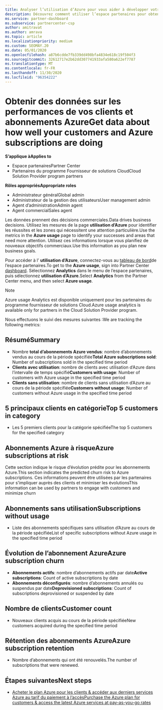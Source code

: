 ```yaml
---
title: Analyser l’utilisation d’Azure pour vous aider à développer votre activité
description: Découvrez comment utiliser l’espace partenaires pour obtenir des données sur l’utilisation des abonnements Azure de vos clients. Les données incluent les abonnements vendus, à risque et en cours d’utilisation.
ms.service: partner-dashboard
ms.subservice: partnercenter-csp
author: amitravat
ms.author: amrava
ms.topic: article
ms.localizationpriority: medium
ms.custom: SEOMAY.20
ms.date: 05/01/2020
ms.openlocfilehash: a87b6cdde7fb339dd498bfa4834e618c19f504f3
ms.sourcegitcommit: 32612717e2b62dd307741933afa580a622ef7787
ms.translationtype: MT
ms.contentlocale: fr-FR
ms.lasthandoff: 11/30/2020
ms.locfileid: "96354222"
---
```

# <a name="get-data-about-how-well-your-customers-and-azure-subscriptions-are-doing"></a><span data-ttu-id="6c8e8-104">Obtenir des données sur les performances de vos clients et abonnements Azure</span><span class="sxs-lookup"><span data-stu-id="6c8e8-104">Get data about how well your customers and Azure subscriptions are doing</span></span>

<span data-ttu-id="6c8e8-105">**S’applique à**</span><span class="sxs-lookup"><span data-stu-id="6c8e8-105">**Applies to**</span></span>

- <span data-ttu-id="6c8e8-106">Espace partenaires</span><span class="sxs-lookup"><span data-stu-id="6c8e8-106">Partner Center</span></span>
- <span data-ttu-id="6c8e8-107">Partenaires du programme Fournisseur de solutions Cloud</span><span class="sxs-lookup"><span data-stu-id="6c8e8-107">Cloud Solution Provider program partners</span></span>

<span data-ttu-id="6c8e8-108">**Rôles appropriés**</span><span class="sxs-lookup"><span data-stu-id="6c8e8-108">**Appropriate roles**</span></span>

- <span data-ttu-id="6c8e8-109">Administrateur général</span><span class="sxs-lookup"><span data-stu-id="6c8e8-109">Global admin</span></span>
- <span data-ttu-id="6c8e8-110">Administrateur de la gestion des utilisateurs</span><span class="sxs-lookup"><span data-stu-id="6c8e8-110">User management admin</span></span>
- <span data-ttu-id="6c8e8-111">Agent d’administration</span><span class="sxs-lookup"><span data-stu-id="6c8e8-111">Admin agent</span></span>
- <span data-ttu-id="6c8e8-112">Agent commercial</span><span class="sxs-lookup"><span data-stu-id="6c8e8-112">Sales agent</span></span>

<span data-ttu-id="6c8e8-113">Les données prennent des décisions commerciales.</span><span class="sxs-lookup"><span data-stu-id="6c8e8-113">Data drives business decisions.</span></span> <span data-ttu-id="6c8e8-114">Utilisez les mesures de la page **utilisation d’Azure** pour identifier les réussites et les zones qui nécessitent une attention particulière.</span><span class="sxs-lookup"><span data-stu-id="6c8e8-114">Use the metrics in the **Azure usage** page to identify your successes and areas that need more attention.</span></span> <span data-ttu-id="6c8e8-115">Utilisez ces informations lorsque vous planifiez de nouveaux objectifs commerciaux.</span><span class="sxs-lookup"><span data-stu-id="6c8e8-115">Use this information as you plan new business goals.</span></span>

<span data-ttu-id="6c8e8-116">Pour accéder à l' **utilisation d’Azure**, connectez-vous au [tableau de bord](https://partner.microsoft.com/dashboard)de l’espace partenaires.</span><span class="sxs-lookup"><span data-stu-id="6c8e8-116">To get to the **Azure usage**, sign into Partner Center [dashboard](https://partner.microsoft.com/dashboard).</span></span> <span data-ttu-id="6c8e8-117">Sélectionnez **Analytics** dans le menu de l’espace partenaires, puis sélectionnez **utilisation d’Azure**.</span><span class="sxs-lookup"><span data-stu-id="6c8e8-117">Select **Analytics** from the Partner Center menu, and then select **Azure usage**.</span></span>

> [!NOTE]
> <span data-ttu-id="6c8e8-118">Azure usage Analytics est disponible uniquement pour les partenaires du programme fournisseur de solutions Cloud.</span><span class="sxs-lookup"><span data-stu-id="6c8e8-118">Azure usage analytics is available only for partners in the Cloud Solution Provider program.</span></span>

<span data-ttu-id="6c8e8-119">Nous effectuons le suivi des mesures suivantes :</span><span class="sxs-lookup"><span data-stu-id="6c8e8-119">We are tracking the following metrics:</span></span>

## <a name="summary"></a><span data-ttu-id="6c8e8-120">Résumé</span><span class="sxs-lookup"><span data-stu-id="6c8e8-120">Summary</span></span>

- <span data-ttu-id="6c8e8-121">Nombre **total d’abonnements Azure vendus**: nombre d’abonnements vendus au cours de la période spécifiée</span><span class="sxs-lookup"><span data-stu-id="6c8e8-121">**Total Azure subscriptions sold**: Number of subscriptions sold in the specified time period</span></span>  
- <span data-ttu-id="6c8e8-122">**Clients avec utilisation**: nombre de clients avec utilisation d’Azure dans l’intervalle de temps spécifié</span><span class="sxs-lookup"><span data-stu-id="6c8e8-122">**Customers with usage**: Number of customers with Azure usage in the specified time period</span></span>  
- <span data-ttu-id="6c8e8-123">**Clients sans utilisation**: nombre de clients sans utilisation d’Azure au cours de la période spécifiée</span><span class="sxs-lookup"><span data-stu-id="6c8e8-123">**Customers without usage**: Number of customers without Azure usage in the specified time period</span></span>  

## <a name="top-5-customers-in-category"></a><span data-ttu-id="6c8e8-124">5 principaux clients en catégorie</span><span class="sxs-lookup"><span data-stu-id="6c8e8-124">Top 5 customers in category</span></span>

- <span data-ttu-id="6c8e8-125">Les 5 premiers clients pour la catégorie spécifiée</span><span class="sxs-lookup"><span data-stu-id="6c8e8-125">The top 5 customers for the specified category</span></span>  

## <a name="azure-subscriptions-at-risk"></a><span data-ttu-id="6c8e8-126">Abonnements Azure à risque</span><span class="sxs-lookup"><span data-stu-id="6c8e8-126">Azure subscriptions at risk</span></span>

<span data-ttu-id="6c8e8-127">Cette section indique le risque d’évolution prédite pour les abonnements Azure.</span><span class="sxs-lookup"><span data-stu-id="6c8e8-127">This section indicates the predicted churn risk to Azure subscriptions.</span></span> <span data-ttu-id="6c8e8-128">Ces informations peuvent être utilisées par les partenaires pour s’impliquer auprès des clients et minimiser les évolutions</span><span class="sxs-lookup"><span data-stu-id="6c8e8-128">This information can be used by partners to engage with customers and minimize churn</span></span>

## <a name="subscriptions-without-usage"></a><span data-ttu-id="6c8e8-129">Abonnements sans utilisation</span><span class="sxs-lookup"><span data-stu-id="6c8e8-129">Subscriptions without usage</span></span>

- <span data-ttu-id="6c8e8-130">Liste des abonnements spécifiques sans utilisation d’Azure au cours de la période spécifiée</span><span class="sxs-lookup"><span data-stu-id="6c8e8-130">List of specific subscriptions without Azure usage in the specified time period</span></span>  

## <a name="azure-subscription-churn"></a><span data-ttu-id="6c8e8-131">Évolution de l’abonnement Azure</span><span class="sxs-lookup"><span data-stu-id="6c8e8-131">Azure subscription churn</span></span>

- <span data-ttu-id="6c8e8-132">**Abonnements actifs**: nombre d’abonnements actifs par date</span><span class="sxs-lookup"><span data-stu-id="6c8e8-132">**Active subscriptions**: Count of active subscriptions by date</span></span>  
- <span data-ttu-id="6c8e8-133">**Abonnements déconfigurés**: nombre d’abonnements annulés ou suspendus par date</span><span class="sxs-lookup"><span data-stu-id="6c8e8-133">**Deprovisioned subscriptions**: Count of subscriptions deprovisioned or suspended by date</span></span>  

## <a name="customer-count"></a><span data-ttu-id="6c8e8-134">Nombre de clients</span><span class="sxs-lookup"><span data-stu-id="6c8e8-134">Customer count</span></span>

- <span data-ttu-id="6c8e8-135">Nouveaux clients acquis au cours de la période spécifiée</span><span class="sxs-lookup"><span data-stu-id="6c8e8-135">New customers acquired during the specified time period</span></span>  

## <a name="azure-subscription-retention"></a><span data-ttu-id="6c8e8-136">Rétention des abonnements Azure</span><span class="sxs-lookup"><span data-stu-id="6c8e8-136">Azure subscription retention</span></span>

- <span data-ttu-id="6c8e8-137">Nombre d’abonnements qui ont été renouvelés.</span><span class="sxs-lookup"><span data-stu-id="6c8e8-137">The number of subscriptions that were renewed.</span></span>

 ## <a name="next-steps"></a><span data-ttu-id="6c8e8-138">Étapes suivantes</span><span class="sxs-lookup"><span data-stu-id="6c8e8-138">Next steps</span></span>

- [<span data-ttu-id="6c8e8-139">Acheter le plan Azure pour les clients & accéder aux derniers services Azure au tarif du paiement à l’accès</span><span class="sxs-lookup"><span data-stu-id="6c8e8-139">Purchase the Azure plan for customers & access the latest Azure services at pay-as-you-go rates</span></span>](purchase-azure-plan.md)

